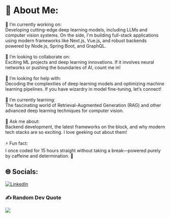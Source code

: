 # 💫 About Me:
🚀 I’m currently working on:<br>Developing cutting-edge deep learning models, including LLMs and computer vision systems. On the side, I'm building full-stack applications using modern frameworks like Next.js, Vue.js, and robust backends powered by Node.js, Spring Boot, and GraphQL.<br><br>🤝 I’m looking to collaborate on:<br>Exciting ML projects and deep learning innovations. If it involves neural networks or pushing the boundaries of AI, count me in!<br><br>🧠 I’m looking for help with:<br>Decoding the complexities of deep learning models and optimizing machine learning pipelines. If you have wizardry in model fine-tuning, let’s connect!<br><br>🌱 I’m currently learning:<br>The fascinating world of Retrieval-Augmented Generation (RAG) and other advanced deep learning techniques for computer vision.<br><br>💬 Ask me about:<br>Backend development, the latest frameworks on the block, and why modern tech stacks are so exciting. I love geeking out about them!<br><br>⚡ Fun fact:<br>I once coded for 15 hours straight without taking a break—powered purely by caffeine and determination. 🚀


## 🌐 Socials:
[![LinkedIn](https://img.shields.io/badge/LinkedIn-%230077B5.svg?logo=linkedin&logoColor=white)](https://linkedin.com/in/https://www.linkedin.com/in/arjunpbhalodia/) 

### ✍️ Random Dev Quote
![](https://quotes-github-readme.vercel.app/api?type=vetical&theme=radical)

<!-- Proudly created with GPRM ( https://gprm.itsvg.in ) -->
